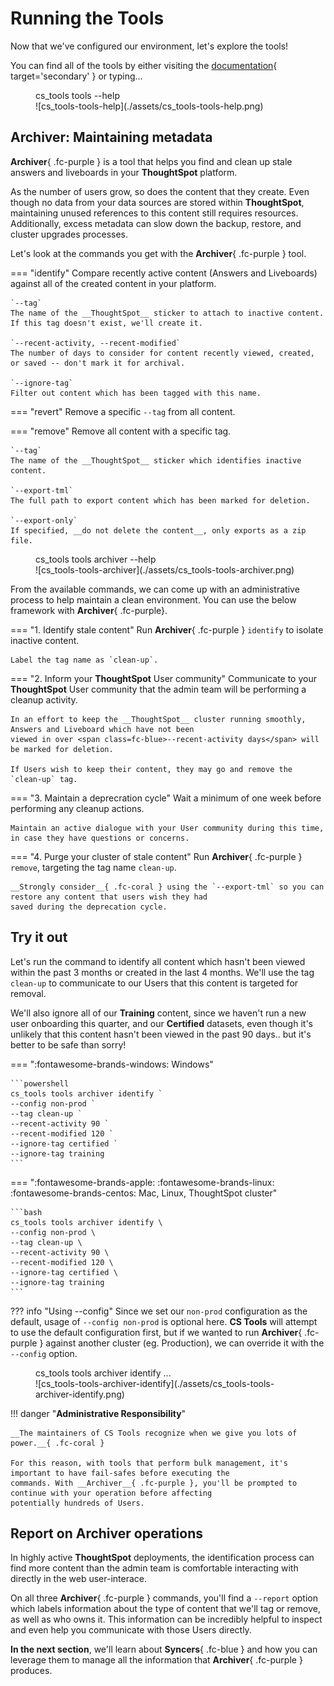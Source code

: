 <style>
  /* Hide the "Edit on Github" button */
  .md-content__button { display: none; }
</style>

# Running the Tools

Now that we've configured our environment, let's explore the tools!

You can find all of the tools by either visiting the [documentation][cs-tools-docs]{ target='secondary' } or typing...

<figure markdown>
  <figcaption>cs_tools tools --help</figcaption>
  ![cs_tools-tools-help](./assets/cs_tools-tools-help.png)
</figure>


## Archiver: Maintaining metadata

__Archiver__{ .fc-purple } is a tool that helps you find and clean up stale answers and liveboards in your
__ThoughtSpot__ platform.

As the number of users grow, so does the content that they create. Even though no data from your data sources are stored
within __ThoughtSpot__, maintaining unused references to this content still requires resources. Additionally, excess
metadata can slow down the backup, restore, and cluster upgrades processes.

Let's look at the commands you get with the __Archiver__{ .fc-purple } tool.

=== "identify"
    Compare recently active content (Answers and Liveboards) against all of the created content in your platform.

    `--tag`
    The name of the __ThoughtSpot__ sticker to attach to inactive content. If this tag doesn't exist, we'll create it.

    `--recent-activity, --recent-modified`
    The number of days to consider for content recently viewed, created, or saved -- don't mark it for archival.

    `--ignore-tag`
    Filter out content which has been tagged with this name.

=== "revert"
    Remove a specific `--tag` from all content.

=== "remove"
    Remove all content with a specific tag.

    `--tag`
    The name of the __ThoughtSpot__ sticker which identifies inactive content.

    `--export-tml`
    The full path to export content which has been marked for deletion.

    `--export-only`
    If specified, __do not delete the content__, only exports as a zip file.

<figure markdown>
  <figcaption>cs_tools tools archiver --help</figcaption>
  ![cs_tools-tools-archiver](./assets/cs_tools-tools-archiver.png)
</figure>

From the available commands, we can come up with an administrative process to help maintain a clean environment. You
can use the below framework with __Archiver__{ .fc-purple}.

=== "1. Identify stale content"
    Run __Archiver__{ .fc-purple } `identify` to isolate inactive content.

    Label the tag name as `clean-up`.

=== "2. Inform your __ThoughtSpot__ User community"
    Communicate to your __ThoughtSpot__ User community that the admin team will be performing a cleanup activity.

    In an effort to keep the __ThoughtSpot__ cluster running smoothly, Answers and Liveboard which have not been
    viewed in over <span class=fc-blue>--recent-activity days</span> will be marked for deletion.

    If Users wish to keep their content, they may go and remove the `clean-up` tag.

=== "3. Maintain a deprecration cycle"
    Wait a minimum of one week before performing any cleanup actions.

    Maintain an active dialogue with your User community during this time, in case they have questions or concerns.

=== "4. Purge your cluster of stale content"
    Run __Archiver__{ .fc-purple } `remove`, targeting the tag name `clean-up`.

    __Strongly consider__{ .fc-coral } using the `--export-tml` so you can restore any content that users wish they had
    saved during the deprecation cycle.


## Try it out

Let's run the command to identify all content which hasn't been viewed within the past 3 months or created in the last 4
months. We'll use the tag `clean-up` to communicate to our Users that this content is targeted for removal.

We'll also ignore all of our __Training__ content, since we haven't run a new user onboarding this quarter, and our
__Certified__ datasets, even though it's unlikely that this content hasn't been viewed in the past 90 days.. but it's
better to be safe than sorry!


=== ":fontawesome-brands-windows: Windows"

    ```powershell
    cs_tools tools archiver identify `
    --config non-prod `
    --tag clean-up `
    --recent-activity 90 `
    --recent-modified 120 `
    --ignore-tag certified `
    --ignore-tag training
    ```

=== ":fontawesome-brands-apple: :fontawesome-brands-linux: :fontawesome-brands-centos: Mac, Linux, ThoughtSpot cluster"

    ```bash
    cs_tools tools archiver identify \
    --config non-prod \
    --tag clean-up \
    --recent-activity 90 \
    --recent-modified 120 \
    --ignore-tag certified \
    --ignore-tag training
    ```


??? info "Using --config"
    Since we set our `non-prod` configuration as the default, usage of `--config non-prod` is optional here.
    __CS Tools__ will attempt to use the default configuration first, but if we wanted to run __Archiver__{ .fc-purple }
    against another cluster (eg. Production), we can override it with the `--config` option.

<figure markdown>
  <figcaption>cs_tools tools archiver identify ...</figcaption>
  ![cs_tools-tools-archiver-identify](./assets/cs_tools-tools-archiver-identify.png)
</figure>

!!! danger "__Administrative Responsibility__"

    __The maintainers of CS Tools recognize when we give you lots of power.__{ .fc-coral }

    For this reason, with tools that perform bulk management, it's important to have fail-safes before executing the
    commands. With __Archiver__{ .fc-purple }, you'll be prompted to continue with your operation before affecting
    potentially hundreds of Users.


## Report on Archiver operations

In highly active __ThoughtSpot__ deployments, the identification process can find more content than the admin team is
comfortable interacting with directly in the web user-interace.

On all three __Archiver__{ .fc-purple } commands, you'll find a `--report` option which labels information about the
type of content that we'll tag or remove, as well as who owns it. This information can be incredibly helpful to inspect
and even help you communicate with those Users directly.

__In the next section__, we'll learn about __Syncers__{ .fc-blue } and how you can leverage them to manage all the
information that __Archiver__{ .fc-purple } produces.


[cs-tools-docs]: https://thoughtspot.github.io/cs_tools/cs-tools/overview/